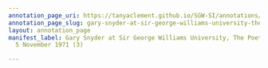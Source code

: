 ```yaml
---
annotation_page_uri: https://tanyaclement.github.io/SGW-SI/annotations/gary-snyder-at-sir-george-williams-university-the-poetry-series-5-november-1971-3--canvas-1-unknown.json
annotation_page_slug: gary-snyder-at-sir-george-williams-university-the-poetry-series-5-november-1971-3--canvas-1-unknown
layout: annotation_page
manifest_label: Gary Snyder at Sir George Williams University, The Poetry Series,
  5 November 1971 (3)

---
```

